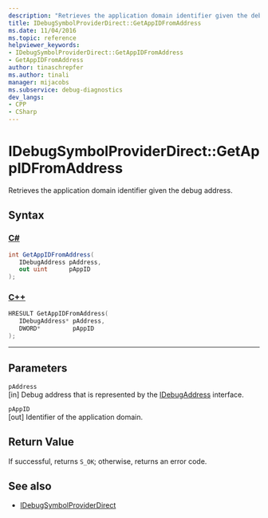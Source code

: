 ```yaml
---
description: "Retrieves the application domain identifier given the debug address."
title: IDebugSymbolProviderDirect::GetAppIDFromAddress
ms.date: 11/04/2016
ms.topic: reference
helpviewer_keywords:
- IDebugSymbolProviderDirect::GetAppIDFromAddress
- GetAppIDFromAddress
author: tinaschrepfer
ms.author: tinali
manager: mijacobs
ms.subservice: debug-diagnostics
dev_langs:
- CPP
- CSharp
---
```

# IDebugSymbolProviderDirect::GetAppIDFromAddress

Retrieves the application domain identifier given the debug address.

## Syntax

### [C#](#tab/csharp)
```csharp
int GetAppIDFromAddress(
   IDebugAddress pAddress,
   out uint      pAppID
);
```
### [C++](#tab/cpp)
```cpp
HRESULT GetAppIDFromAddress(
   IDebugAddress* pAddress,
   DWORD*         pAppID
);
```
---

## Parameters
`pAddress`\
[in] Debug address that is represented by the [IDebugAddress](../../../extensibility/debugger/reference/idebugaddress.md) interface.

`pAppID`\
[out] Identifier of the application domain.

## Return Value
 If successful, returns `S_OK`; otherwise, returns an error code.

## See also
- [IDebugSymbolProviderDirect](../../../extensibility/debugger/reference/idebugsymbolproviderdirect.md)

